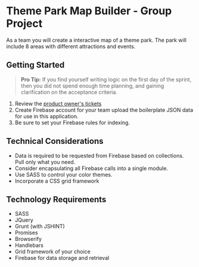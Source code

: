 # Theme Park Map Builder - Group Project

As a team you will create a interactive map of a theme park. The park will include 8 areas with different attractions and events.

## Getting Started

> **Pro Tip:** If you find yourself writing logic on the first day of the sprint, then you did not spend enough time planning, and gaining clarification on the acceptance criteria.

1. Review the [product owner's tickets](https://github.com/nashville-software-school/group-project-theme-park/issues)
1. Create Firebase account for your team upload the boilerplate JSON data for use in this application.
1. Be sure to set your Firebase rules for indexing.

## Technical Considerations
* Data is required to be requested from Firebase based on collections. Pull only what you need.
* Consider encapsulating all Firebase calls into a single module.
* Use SASS to control your color themes.
* Incorporate a CSS grid framework

## Technology Requirements
* SASS
* JQuery 
* Grunt (with JSHINT) 
* Promises
* Browserify
* Handlebars
* Grid framework of your choice
* Firebase for data storage and retrieval

